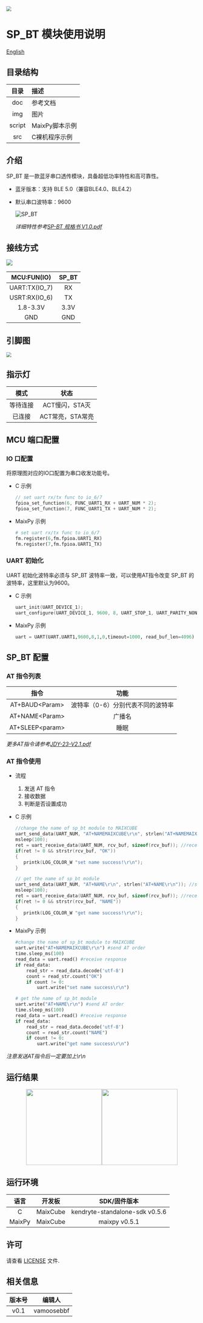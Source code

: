 <img src="img/icon_sipeed2.png" style="zoom: 80%;" />

# SP_BT 模块使用说明

[English](README.md)

## 目录结构

|  目录  | 描述           |
| :----: | :------------- |
|  doc   | 参考文档       |
|  img   | 图片           |
| script | MaixPy脚本示例 |
|  src   | C裸机程序示例  |

## 介绍

SP_BT 是一款蓝牙串口透传模块，具备超低功率特性和高可靠性。

* 蓝牙版本：支持 BLE 5.0（兼容BLE4.0、BLE4.2）

* 默认串口波特率：9600

  <img src="img/sp_bt.png" alt="SP_BT" />

  *详细特性参考[SP-BT 规格书 V1.0.pdf](doc/SP-BT规格书V1.0.pdf)*

## 接线方式

![](img/connection.png)

|  MCU:FUN(IO)  | SP_BT |
| :-----------: | :---: |
| UART:TX(IO_7) |  RX   |
| USRT:RX(IO_6) |  TX   |
|   1.8-3.3V    | 3.3V  |
|      GND      |  GND  |

## 引脚图

<img src="img/sp_bt_back.jpg" style="zoom:80%;" />

## 指示灯

|   模式   |       状态       |
| :------: | :--------------: |
| 等待连接 |  ACT慢闪，STA灭  |
|  已连接  | ACT常亮，STA常亮 |

## MCU 端口配置

### IO 口配置

将原理图对应的IO口配置为串口收发功能号。

* C 示例

  ```c
  // set uart rx/tx func to io_6/7
  fpioa_set_function(6, FUNC_UART1_RX + UART_NUM * 2);
  fpioa_set_function(7, FUNC_UART1_TX + UART_NUM * 2);
  ```

* MaixPy 示例

  ```python
  # set uart rx/tx func to io_6/7
  fm.register(6,fm.fpioa.UART1_RX)
  fm.register(7,fm.fpioa.UART1_TX)
  ```

### UART  初始化

UART 初始化波特率必须与 SP_BT 波特率一致，可以使用AT指令改变 SP_BT 的波特率，这里默认为9600。

* C 示例

  ```c
  uart_init(UART_DEVICE_1);
  uart_configure(UART_DEVICE_1, 9600, 8, UART_STOP_1, UART_PARITY_NONE);
  ```

* MaixPy 示例

  ```python
  uart = UART(UART.UART1,9600,8,1,0,timeout=1000, read_buf_len=4096)
  ```

## SP_BT 配置

### AT 指令列表

|       指令        |               功能                |
| :---------------: | :-------------------------------: |
| AT+BAUD\<Param\>  | 波特率（0-6）分别代表不同的波特率 |
| AT+NAME\<Param\>  |              广播名               |
| AT+SLEEP\<param\> |               睡眠                |

*更多AT指令请参考[JDY-23-V2.1.pdf](doc/JDY-23-V2.1.pdf)*

### AT 指令使用

* 流程
  1. 发送 AT 指令
  2. 接收数据
  3. 判断是否设置成功

* C 示例

  ```c
  //change the name of sp_bt module to MAIXCUBE
  uart_send_data(UART_NUM, "AT+NAMEMAIXCUBE\r\n", strlen("AT+NAMEMAIXCUBE\r\n")); //send AT order
  msleep(100);
  ret = uart_receive_data(UART_NUM, rcv_buf, sizeof(rcv_buf)); //receive response
  if(ret != 0 && strstr(rcv_buf, "OK"))
  {
     printk(LOG_COLOR_W "set name success!\r\n");
  }
  
  // get the name of sp_bt module
  uart_send_data(UART_NUM, "AT+NAME\r\n", strlen("AT+NAME\r\n")); //send AT order
  msleep(100);
  ret = uart_receive_data(UART_NUM, rcv_buf, sizeof(rcv_buf)); //receive response
  if(ret != 0 && strstr(rcv_buf, "NAME"))
  {
     printk(LOG_COLOR_W "get name success!\r\n");
  }
  ```

* MaixPy 示例

  ```python
  #change the name of sp_bt module to MAIXCUBE
  uart.write("AT+NAMEMAIXCUBE\r\n") #send AT order
  time.sleep_ms(100)
  read_data = uart.read() #receive response
  if read_data:
      read_str = read_data.decode('utf-8')
      count = read_str.count("OK")
      if count != 0:
          uart.write("set name success\r\n")
  
  # get the name of sp_bt module
  uart.write("AT+NAME\r\n") #send AT order
  time.sleep_ms(100)
  read_data = uart.read() #receive response
  if read_data:
      read_str = read_data.decode('utf-8')
      count = read_str.count("NAME")
      if count != 0:
          uart.write("get name success\r\n")
  ```

*注意发送AT指令后一定要加上\r\n*

## 运行结果

<center class="half">
	<img src="img/res.png" height="200"/><img src="img/res1.png" height="200"/>
</center>

## 运行环境

|  语言  |  开发板  |          SDK/固件版本          |
| :----: | :------: | :----------------------------: |
|   C    | MaixCube | kendryte-standalone-sdk v0.5.6 |
| MaixPy | MaixCube |         maixpy v0.5.1          |

## 许可

请查看 [LICENSE](LICENSE.md) 文件.

## 相关信息

| 版本号 |   编辑人   |
| :----: | :--------: |
|  v0.1  | vamoosebbf |
